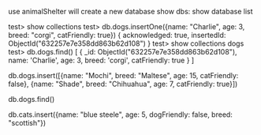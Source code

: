 use animalShelter will create a new database
show dbs: show database list 

test> show collections
test> db.dogs.insertOne({name: "Charlie", age: 3, breed: "corgi", catFriendly: true})
{
  acknowledged: true,
  insertedId: ObjectId("632257e7e358dd863b62d108")
}
test> show collections
dogs
test> db.dogs.find()
[
  {
    _id: ObjectId("632257e7e358dd863b62d108"),
    name: 'Charlie',
    age: 3,
    breed: 'corgi',
    catFriendly: true
  }
]


db.dogs.insert([{name: "Mochi", breed: "Maltese", age: 15, catFriendly: false}, {name: "Shade", breed: "Chihuahua", age: 7, catFriendly: true}])

db.dogs.find()

db.cats.insert({name: "blue steele", age: 5, dogFriendly: false, breed: "scottish"})